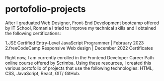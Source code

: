 # portofolio-projects

After I graduated Web Designer, Front-End Development bootcamp offered by IT School, Romania I tried to improve my technical skills and I obtained the following certifications:

1.JSE Certified Entry-Level JavaScript Programmer | February 2023
2.freeCodeCamp Responsive Web design | December 2022 Certificates

Right now, I am currently enrolled in the Frontend Developer Career Path online course offered by Scrimba.
Using these resources, I created this various portofolio of projects that use the following technologies: HTML, CSS, JavaScript, React, GIT/ GitHub.
